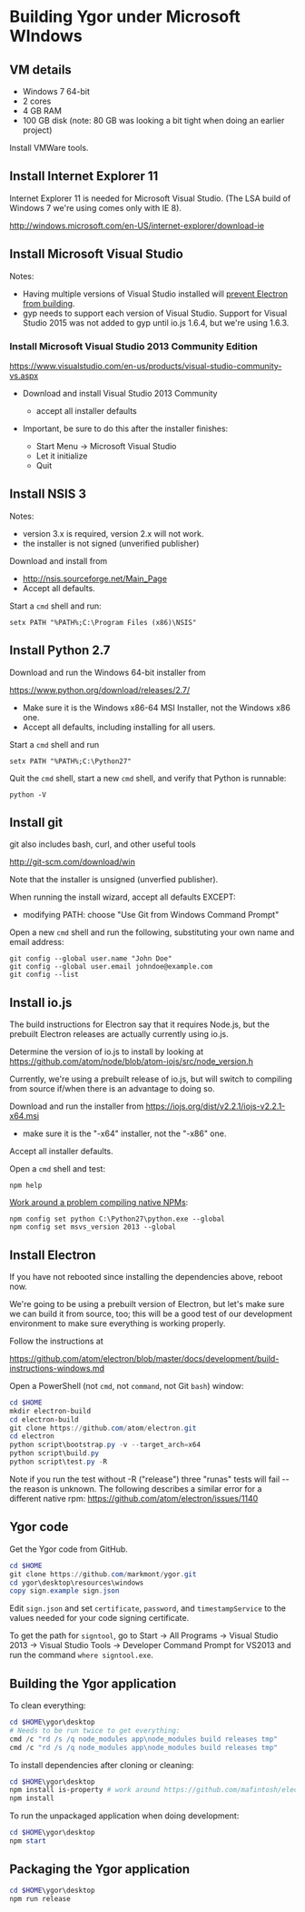 
# Building Ygor under Microsoft WIndows

## VM details

  * Windows 7 64-bit
  * 2 cores
  * 4 GB RAM
  * 100 GB disk (note: 80 GB was looking a bit tight when doing an earlier project)

Install VMWare tools.


## Install Internet Explorer 11

Internet Explorer 11 is needed for Microsoft Visual Studio.  (The LSA build of Windows 7 we're using comes only with IE 8).

http://windows.microsoft.com/en-US/internet-explorer/download-ie


## Install Microsoft Visual Studio

Notes:

  * Having multiple versions of Visual Studio installed will [prevent Electron from building](https://github.com/atom/electron/issues/1140).
  * gyp needs to support each version of Visual Studio.  Support for Visual Studio 2015 was not added to gyp until io.js 1.6.4, but we're using 1.6.3.

### Install Microsoft Visual Studio 2013 Community Edition

https://www.visualstudio.com/en-us/products/visual-studio-community-vs.aspx

  * Download and install Visual Studio 2013 Community
    * accept all installer defaults

  * Important, be sure to do this after the installer finishes:
    * Start Menu -> Microsoft Visual Studio
    * Let it initialize
    * Quit


## Install NSIS 3

Notes:

  * version 3.x is required, version 2.x will not work.
  * the installer is not signed (unverified publisher)

Download and install from

  * http://nsis.sourceforge.net/Main_Page
  * Accept all defaults.

Start a `cmd` shell and run:

```batchfile
setx PATH "%PATH%;C:\Program Files (x86)\NSIS"
```


## Install Python 2.7

Download and run the Windows 64-bit installer from

https://www.python.org/download/releases/2.7/

  * Make sure it is the Windows x86-64 MSI Installer, not the Windows x86 one.
  * Accept all defaults, including installing for all users.

Start a `cmd` shell and run

```batchfile
setx PATH "%PATH%;C:\Python27"
```

Quit the `cmd` shell, start a new `cmd` shell, and verify that Python is runnable:

```batchfile
python -V
```


## Install git

git also includes bash, curl, and other useful tools

http://git-scm.com/download/win

Note that the installer is unsigned (unverfied publisher).

When running the install wizard, accept all defaults EXCEPT:

  * modifying PATH: choose "Use Git from Windows Command Prompt"

Open a new `cmd` shell and run the following, substituting your own name and email address:

```batchfile
git config --global user.name "John Doe"
git config --global user.email johndoe@example.com
git config --list
```


## Install io.js

The build instructions for Electron say that it requires Node.js, but the prebuilt Electron releases are actually currently using io.js.

Determine the version of io.js to install by looking at
https://github.com/atom/node/blob/atom-iojs/src/node_version.h

Currently, we're using a prebuilt release of io.js, but will switch to compiling from source if/when there is an advantage to doing so.

Download and run the installer from
https://iojs.org/dist/v2.2.1/iojs-v2.2.1-x64.msi

  * make sure it is the "-x64" installer, not the "-x86" one.


Accept all installer defaults.

Open a `cmd` shell and test:

```batchfile
npm help
```

[Work around a problem compiling native NPMs](https://stackoverflow.com/questions/14278417/cannot-install-node-modules-that-require-compilation-on-windows-7-x64-vs2012):

```batchfile
npm config set python C:\Python27\python.exe --global
npm config set msvs_version 2013 --global
```


## Install Electron

If you have not rebooted since installing the dependencies above, reboot now.

We're going to be using a prebuilt version of Electron, but let's make sure we can build it from source, too; this will be a good test of our development environment to make sure everything is working properly.

Follow the instructions at

https://github.com/atom/electron/blob/master/docs/development/build-instructions-windows.md

Open a PowerShell (not `cmd`, not `command`, not Git `bash`) window:

```powershell
cd $HOME
mkdir electron-build
cd electron-build
git clone https://github.com/atom/electron.git
cd electron
python script\bootstrap.py -v --target_arch=x64
python script\build.py
python script\test.py -R
```

Note if you run the test without -R ("release") three "runas" tests will fail -- the reason is unknown.  The following describes a similar error for a different native rpm:
https://github.com/atom/electron/issues/1140


## Ygor code

Get the Ygor code from GitHub.

```powershell
cd $HOME
git clone https://github.com/markmont/ygor.git
cd ygor\desktop\resources\windows
copy sign.example sign.json
```

Edit `sign.json` and set `certificate`, `password`, and `timestampService` to the values needed for your code signing certificate.

To get the path for `signtool`, go to Start -> All Programs -> Visual Studio 2013 -> Visual Studio Tools -> Developer Command Prompt for VS2013 and run the command `where signtool.exe`.


## Building the Ygor application

To clean everything:

```powershell
cd $HOME\ygor\desktop
# Needs to be run twice to get everything:
cmd /c "rd /s /q node_modules app\node_modules build releases tmp"
cmd /c "rd /s /q node_modules app\node_modules build releases tmp"
```


To install dependencies after cloning or cleaning:

```powershell
cd $HOME\ygor\desktop
npm install is-property # work around https://github.com/mafintosh/electron-prebuilt/issues/40
npm install
```

To run the unpackaged application when doing development:

```powershell
cd $HOME\ygor\desktop
npm start
```

## Packaging the Ygor application

```powershell
cd $HOME\ygor\desktop
npm run release
```

